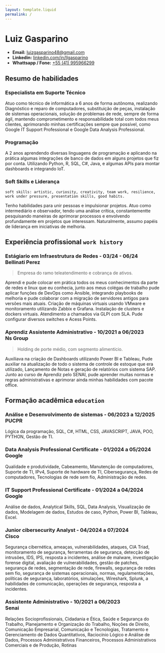 ```yaml
---
layout: template.liquid
permalink: /
---
```


# Luiz Gasparino

* **Email:** [luizgasparino48@gmail.com](mailto:luizgasparino48@gmail.com)
* **Linkedin:** [linkedin.com/in/llgasparino](https://linkedin.com/in/llgasparino)
* **Whattsapp / Fone:** [+55 (41) 995966299](https://wa.me/+5541995966299)

## Resumo de habilidades

### Especialista em Suporte Técnico

Atuo como técnico de informática a 6 anos de forma autônoma, realizando Diagnóstico e reparo de computadores, substituição de peças, instalação de sistemas operacionais, solução de problemas de rede, sempre de forma ágil, mantendo comprometimento e responsabilidade total com todos meus clientes, aprimorando minhas certificações sempre que possível, como Google IT Support Professional  e Google Data Analysis Professional. 

### Programação 

A 2 anos aprendendo diversas linguagens de programação e aplicando na prática algumas integrações de banco de dados em alguns projetos que fiz por conta. Utilizando Python, R, SQL, C#, Java, e algumas APIs para montar dashboards e integrando IoT.
<!--

### Hobbies

Gosto muito de ler e estudar, amo ver filmes clássicos e sempre que posso eu vejo. Gosto muito de me organizar e listar praticamente tudo na minha vida. Gosto muito de livros de administração e de mindset.
-->

### Soft Skills e Liderança

`soft skills: artistic, curiosity, creativity, team work, resilience, work under pressure, presentation skills, good habits.`

Tenho habilidades para unir pessoas e impulsionar projetos. Atuo como intermediário e observador, tendo uma análise crítica, constantementte pesquisando maneiras de aprimorar processos e envolvendo profundamente em projetos que interessam. Naturalmente, assumo papéis de liderança em iniciativas de melhoria.

## Experiência profissional `work history`

### Estágiario em Infraestrutura de Redes - 03/24 - 06/24 <br>Bellinati Perez

> Empresa do ramo teleatendimento e cobrança de ativos.

Aprendi e pude colocar em prática todos os meus conhecimentos da parte de redes e linux que eu conhecia, junto aos meus colégas de trabalho pude aplicar funções de DevOps como Ansible, integrando playbooks de melhoria e pude colaborar com a migração de servidores antigos para versões mais atuais. Criação de máquinas virtuais usando VMware e monitoramento utilizando Zabbix e Grafana. Instalação de clusters e dockers virtuais. Atendimento a chamados via GLPI com SLA. Pude configurar diversos switches e Acess Points.

### Aprendiz Assistente Administrativo - 10/2021 a 06/2023 <br>Ns Group

> Holding de porte médio, com segmento alimentício.

Auxiliava na criação de Dashboards utilizando Power BI e Tableau, Pude auxiliar na atualização de todo o sistema de controle de estoque que era utilizado, Lançamento de Notas e geração de relatórios com sistema SAP.
Junto ao curso de Aprendiz pelo SENAI, pude aprender muitas normas e regras administrativas e aprimorar ainda minhas habilidades com pacote office.

## Formação acadêmica `education`

### Análise e Desenvolvimento de sistemas - 06/2023 a 12/2025<br>PUCPR

Lógica da programação, SQL, C#, HTML, CSS, JAVASCRIPT, JAVA, POO, PYTHON, Gestão de TI.

### Data Analysis Professional Certificate - 01/2024 a 05/2024<br>Google

Qualidade e produtividade, Cabeamento, Manutenção de computadores, Suporte de TI, IPv4, Suporte de hardware de TI, Cibersegurança, Redes de computadores, Tecnologias de rede sem fio, Administração de redes.

### IT Support Professional Certificate - 01/2024 a 04/2024<br>Google

Análise de dados, Analytical Skills, SQL, Data Analysis, Visualização de dados, Modelagem de dados, Estudos de caso, Python, Power BI, Tableau, Excel.

### Junior cibersecurity Analyst - 04/2024 a 07/2024<br>Cisco

Segurança cibernética, ameaças, vulnerabilidades, ataques, CIA Triad, monitoramento de segurança, ferramentas de segurança, detecção de intrusões, IDS, IPS, resposta a incidentes, análise de malware, investigação forense digital, avaliação de vulnerabilidades, gestão de patches, segurança de redes, segmentação de rede, firewalls, segurança de redes sem fio, segurança de sistemas operacionais, normas, regulamentações, políticas de segurança, laboratórios, simulações, Wireshark, Splunk, a habilidades de comunicação, operações de segurança, resposta a incidentes.

### Assistente Administrativo - 10/2021 a 06/2023<br>Senai

Relações Socioprofissionais, Cidadania e Ética, Saúde e Segurança do Trabalho, Planejamento e Organização do Trabalho, Noções de Direito, Comunicação Empresarial, Comunicação e Tecnologias, Tratamento e Gerenciamento de Dados Quantitativos, Raciocínio Lógico e Análise de Dados, Processos Administrativos Financeiros, Processos Administrativos Comerciais e de Produção, Rotinas 



